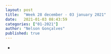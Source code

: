 ```yaml
---
layout: post
title:  "Week 28 december - 03 january 2021"
date:   2021-01-03 08:43:59
categories: ["01-2021"]
author: "Nelson Gonçalves"
published: true
---
```


*
